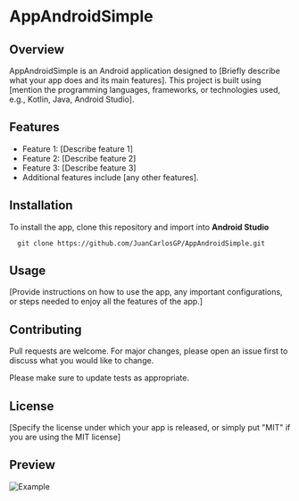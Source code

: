 # AppAndroidSimple

## Overview
AppAndroidSimple is an Android application designed to [Briefly describe what your app does and its main features]. This project is built using [mention the programming languages, frameworks, or technologies used, e.g., Kotlin, Java, Android Studio].

## Features
- Feature 1: [Describe feature 1]
- Feature 2: [Describe feature 2]
- Feature 3: [Describe feature 3]
- Additional features include [any other features].

## Installation
To install the app, clone this repository and import into **Android Studio**
```
  git clone https://github.com/JuanCarlosGP/AppAndroidSimple.git
```

## Usage
[Provide instructions on how to use the app, any important configurations, or steps needed to enjoy all the features of the app.]

## Contributing
Pull requests are welcome. For major changes, please open an issue first to discuss what you would like to change.

Please make sure to update tests as appropriate.

## License
[Specify the license under which your app is released, or simply put "MIT" if you are using the MIT license]
## Preview
  <img src="https://cdn.discordapp.com/attachments/1033095213255770244/1209584272529297529/image.png?ex=65e77423&is=65d4ff23&hm=80d318f203478d0eda5e433f6d1b8e6dbfd5fdda5afb0eefa1581aeb708724d6&" max-width="100%" height=auto alt="Example"> 
